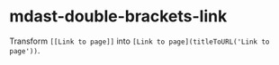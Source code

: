# mdast-double-brackets-link

Transform `[[Link to page]]` into `[Link to page](titleToURL('Link to page'))`.
